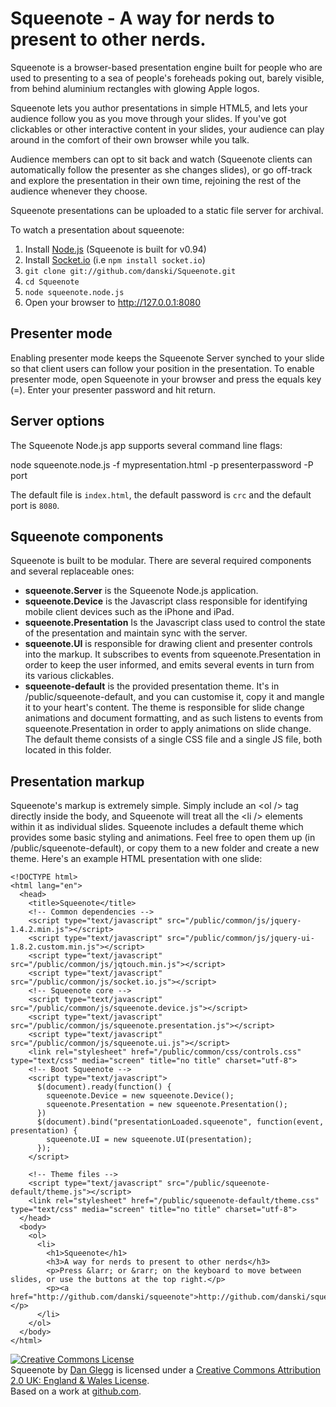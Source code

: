 Squeenote - A way for nerds to present to other nerds.
======================================================

Squeenote is a browser-based presentation engine built for people who are used to presenting to a sea of people's foreheads poking out, barely visible, from behind aluminium rectangles with glowing Apple logos.

Squeenote lets you author presentations in simple HTML5, and lets your audience follow you as you move through your slides. If you've got clickables or other interactive content in your slides, your audience can play around in the comfort of their own browser while you talk.

Audience members can opt to sit back and watch (Squeenote clients can automatically follow the presenter as she changes slides), or go off-track and explore the presentation in their own time, rejoining the rest of the audience whenever they choose.

Squeenote presentations can be uploaded to a static file server for archival.

To watch a presentation about squeenote:

1. Install [Node.js](http://github.com/ry/node) (Squeenote is built for v0.94)
2. Install [Socket.io](http://socket.io/) (i.e `npm install socket.io`)
3. `git clone git://github.com/danski/Squeenote.git`
4. `cd Squeenote`
5. `node squeenote.node.js`
6. Open your browser to http://127.0.0.1:8080

Presenter mode
--------------

Enabling presenter mode keeps the Squeenote Server synched to your slide so that client users can follow your position in the presentation. To enable presenter mode, open Squeenote in your browser and press the equals key (=). Enter your presenter password and hit return.

Server options
--------------

The Squeenote Node.js app supports several command line flags:

  node squeenote.node.js -f mypresentation.html -p presenterpassword -P port

The default file is `index.html`, the default password is `crc` and the default port is `8080`.

Squeenote components
--------------------

Squeenote is built to be modular. There are several required components and several replaceable ones:

* **squeenote.Server** is the Squeenote Node.js application.
* **squeenote.Device** is the Javascript class responsible for identifying mobile client devices such as the iPhone and iPad.
* **squeenote.Presentation** Is the Javascript class used to control the state of the presentation and maintain sync with the server.
* **squeenote.UI** is responsible for drawing client and presenter controls into the markup. It subscribes to events from squeenote.Presentation in order to keep the user informed, and emits several events in turn from its various clickables.
* **squeenote-default** is the provided presentation theme. It's in /public/squeenote-default, and you can customise it, copy it and mangle it to your heart's content. The theme is responsible for slide change animations and document formatting, and as such listens to events from squeenote.Presentation in order to apply animations on slide change. The default theme consists of a single CSS file and a single JS file, both located in this folder.

Presentation markup
-------------------

Squeenote's markup is extremely simple. Simply include an &lt;ol /&gt; tag directly inside the body, and Squeenote will treat all the &lt;li /&gt; elements within it as individual slides. Squeenote includes a default theme which provides some basic styling and animations. Feel free to open them up (in /public/squeenote-default), or copy them to a new folder and create a new theme. Here's an example HTML presentation with one slide:

    <!DOCTYPE html>
    <html lang="en">
      <head>
        <title>Squeenote</title>
        <!-- Common dependencies -->
        <script type="text/javascript" src="/public/common/js/jquery-1.4.2.min.js"></script>
        <script type="text/javascript" src="/public/common/js/jquery-ui-1.8.2.custom.min.js"></script>
        <script type="text/javascript" src="/public/common/js/jqtouch.min.js"></script>
        <script type="text/javascript" src="/public/common/js/socket.io.js"></script>
        <!-- Squeenote core -->
        <script type="text/javascript" src="/public/common/js/squeenote.device.js"></script>
        <script type="text/javascript" src="/public/common/js/squeenote.presentation.js"></script>
        <script type="text/javascript" src="/public/common/js/squeenote.ui.js"></script>
        <link rel="stylesheet" href="/public/common/css/controls.css" type="text/css" media="screen" title="no title" charset="utf-8">
        <!-- Boot Squeenote -->
        <script type="text/javascript">
          $(document).ready(function() {
            squeenote.Device = new squeenote.Device();
            squeenote.Presentation = new squeenote.Presentation();
          })
          $(document).bind("presentationLoaded.squeenote", function(event, presentation) {
            squeenote.UI = new squeenote.UI(presentation);
          });
        </script>

        <!-- Theme files -->
        <script type="text/javascript" src="/public/squeenote-default/theme.js"></script>
        <link rel="stylesheet" href="/public/squeenote-default/theme.css" type="text/css" media="screen" title="no title" charset="utf-8">
      </head>
      <body>
        <ol>
          <li>
            <h1>Squeenote</h1>
            <h3>A way for nerds to present to other nerds</h3>
            <p>Press &larr; or &rarr; on the keyboard to move between slides, or use the buttons at the top right.</p>
            <p><a href="http://github.com/danski/squeenote">http://github.com/danski/squeenote</a></p>
          </li>
        </ol>
      </body>
    </html>

<a rel="license" href="http://creativecommons.org/licenses/by/2.0/uk/"><img alt="Creative Commons License" style="border-width:0" src="http://i.creativecommons.org/l/by/2.0/uk/80x15.png" /></a><br /><span xmlns:dc="http://purl.org/dc/elements/1.1/" href="http://purl.org/dc/dcmitype/InteractiveResource" property="dc:title" rel="dc:type">Squeenote</span> by <a xmlns:cc="http://creativecommons.org/ns#" href="http://angryamoeba.co.uk" property="cc:attributionName" rel="cc:attributionURL">Dan Glegg</a> is licensed under a <a rel="license" href="http://creativecommons.org/licenses/by/2.0/uk/">Creative Commons Attribution 2.0 UK: England &amp; Wales License</a>.<br />Based on a work at <a xmlns:dc="http://purl.org/dc/elements/1.1/" href="http://github.com/danski/squeenote" rel="dc:source">github.com</a>.